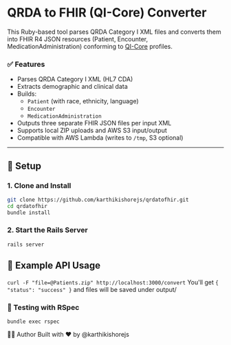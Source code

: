 # QRDA to FHIR (QI-Core) Converter

This Ruby-based tool parses QRDA Category I XML files and converts them into FHIR R4 JSON resources (Patient, Encounter, MedicationAdministration) conforming to [QI-Core](http://hl7.org/fhir/us/qicore/index.html) profiles.

### ✅ Features

- Parses QRDA Category I XML (HL7 CDA)
- Extracts demographic and clinical data
- Builds:
  - `Patient` (with race, ethnicity, language)
  - `Encounter`
  - `MedicationAdministration`
- Outputs three separate FHIR JSON files per input XML
- Supports local ZIP uploads and AWS S3 input/output
- Compatible with AWS Lambda (writes to `/tmp`, S3 optional)

---

## 🚀 Setup

### 1. Clone and Install

```bash
git clone https://github.com/karthikishorejs/qrdatofhir.git
cd qrdatofhir
bundle install
```

### 2. Start the Rails Server
``` rails server ```

## 🧪 Example API Usage
```curl -F "file=@Patients.zip" http://localhost:3000/convert```
You'll get ```{ "status": "success" }``` and files will be saved under output/

### 🧪 Testing with RSpec
```bundle exec rspec```

👨‍💻 Author
Built with ❤️ by @karthikishorejs

